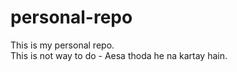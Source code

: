 # personal-repo
This is my personal repo.
<br>
This is not way to do - Aesa thoda he na kartay hain.
